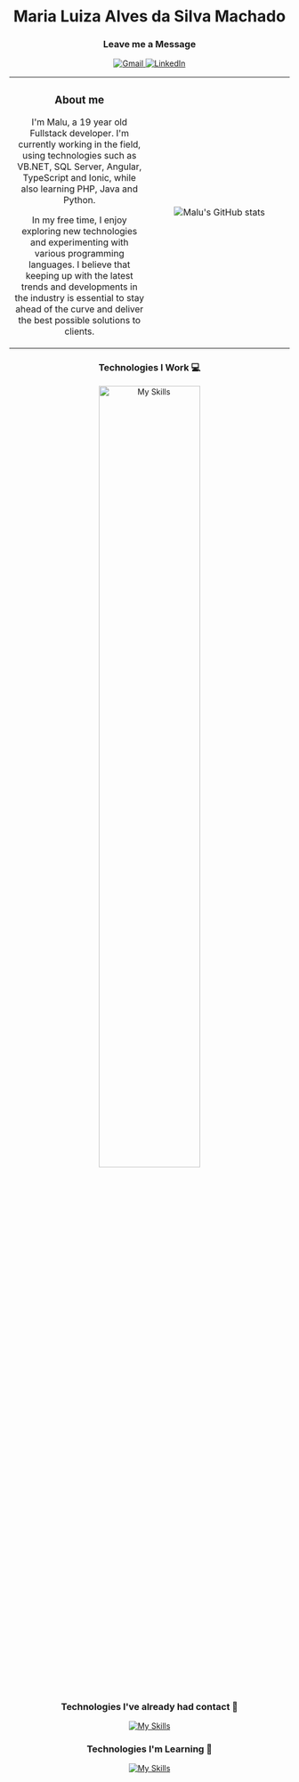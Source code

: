 <h1 align="center">
    Maria Luiza Alves da Silva Machado
</h1>
<div align="center" width="100%">
  <h3 align="center">
    Leave me a Message
  </h3>
  <p align="center">
    <a href="mailto:marialuizaasm@gmail.com">
      <img src="https://img.shields.io/badge/-Gmail-%23333?style=for-the-badge&logo=gmail&logoColor=white" alt="Gmail">
    </a>
    <a href="https://www.linkedin.com/in/marialuizamachado/" target="_blank">
      <img src="https://img.shields.io/badge/-LinkedIn-%230077B5?style=for-the-badge&logo=linkedin&logoColor=white" alt="LinkedIn">
    </a>
  </p>
</div>
<table width="100%">
  <tr>
    <td valign="middle" align="center" width="50%">
      <h3>About me</h3>
      <p valign="middle" align="center">
        I'm Malu, a 19 year old Fullstack developer. I'm currently working in the field, using technologies such as VB.NET, SQL Server, Angular, TypeScript and Ionic, while also learning PHP, Java and Python.
      </p>
      <p valign="middle" align="center">
        In my free time, I enjoy exploring new technologies and experimenting with various programming languages. I believe that keeping up with the latest trends and developments in the industry is essential to stay ahead of the curve and deliver the best possible solutions to clients.
      </p>
    </td>
    <td valign="middle" align="center" width="50%">
        <p valign="middle" align="center">
          <img src="https://github-readme-stats.vercel.app/api?username=mariamachado1&show_icons=true&theme=tokyonight" alt="Malu's GitHub stats">
        </p>
    </td>
  </tr>
</table>
    <div align="center" width="100%">
      <h3 align="center">
        Technologies I Work 💻
      </h3>
      <p align="center">
        <a href="https://skillicons.dev">
          <img src="https://skillicons.dev/icons?i=html,css,js,typescript,dotnet,mysql,angular,vue" alt="My Skills" width="60%">
        </a>
      </p>
    </div>
    
  <div align="center" style="width:100%">
    <h3 align="center">
      Technologies I've already had contact 📝
    </h3>
    <p align="center">
      <a href="https://skillicons.dev">
        <img src="https://skillicons.dev/icons?i=c,cpp,cs,kotlin,unity,python,java,bootstrap" alt="My Skills" >
      </a>
    </p>
  </div>
  <div align="center" width="100%">
    <h3 align="center">
      Technologies I'm Learning 📓
    </h3>
    <p align="center">
      <a href="https://skillicons.dev">
        <img src="https://skillicons.dev/icons?i=react,php,firebase,flutter,git" alt="My Skills" >
      </a>
    </p>
  </div>
